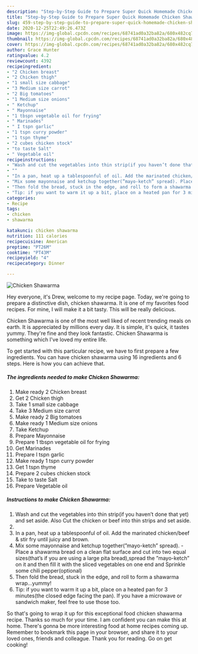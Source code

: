 ```yaml
---
description: "Step-by-Step Guide to Prepare Super Quick Homemade Chicken Shawarma"
title: "Step-by-Step Guide to Prepare Super Quick Homemade Chicken Shawarma"
slug: 459-step-by-step-guide-to-prepare-super-quick-homemade-chicken-shawarma
date: 2020-12-25T22:49:26.473Z
image: https://img-global.cpcdn.com/recipes/68741ad0a32ba82a/680x482cq70/chicken-shawarma-recipe-main-photo.jpg
thumbnail: https://img-global.cpcdn.com/recipes/68741ad0a32ba82a/680x482cq70/chicken-shawarma-recipe-main-photo.jpg
cover: https://img-global.cpcdn.com/recipes/68741ad0a32ba82a/680x482cq70/chicken-shawarma-recipe-main-photo.jpg
author: Grace Hunter
ratingvalue: 4.2
reviewcount: 4392
recipeingredient:
- "2 Chicken breast"
- "2 Chicken thigh"
- "1 small size cabbage"
- "3 Medium size carrot"
- "2 Big tomatoes"
- "1 Medium size onions"
- " Ketchup"
- " Mayonnaise"
- "1 tbspn vegetable oil for frying"
- " Marinades"
- " I tspn garlic"
- "1 tspn curry powder"
- "1 tspn thyme"
- "2 cubes chicken stock"
- "to taste Salt"
- " Vegetable oil"
recipeinstructions:
- "Wash and cut the vegetables into thin strip(if you haven’t done that yet) and set aside. Also Cut the chicken or beef into thin strips and set aside."
- ""
- "In a pan, heat up a tablespoonful of oil. Add the marinated chicken/beef &amp; stir fry until juicy and brown."
- "Mix some mayonnaise and ketchup together(”mayo-ketch” spread). Place a shawarma bread on a clean flat surface and cut into two equal sizes(that’s if you are using a large pita bread),spread the ”mayo-ketch” on it and then fill it with the sliced vegetables on one end and Sprinkle some chili pepper(optional)"
- "Then fold the bread, stuck in the edge, and roll to form a shawarma wrap…yummy!"
- "Tip: if you want to warm it up a bit, place on a heated pan for 3 minutes(the closed edge facing the pan). If you have a microwave or sandwich maker, feel free to use those too."
categories:
- Recipe
tags:
- chicken
- shawarma

katakunci: chicken shawarma 
nutrition: 111 calories
recipecuisine: American
preptime: "PT26M"
cooktime: "PT43M"
recipeyield: "4"
recipecategory: Dinner

---
```



![Chicken Shawarma](https://img-global.cpcdn.com/recipes/68741ad0a32ba82a/680x482cq70/chicken-shawarma-recipe-main-photo.jpg)

Hey everyone, it's Drew, welcome to my recipe page. Today, we're going to prepare a distinctive dish, chicken shawarma. It is one of my favorites food recipes. For mine, I will make it a bit tasty. This will be really delicious.



Chicken Shawarma is one of the most well liked of recent trending meals on earth. It is appreciated by millions every day. It is simple, it's quick, it tastes yummy. They're fine and they look fantastic. Chicken Shawarma is something which I've loved my entire life.


To get started with this particular recipe, we have to first prepare a few ingredients. You can have chicken shawarma using 16 ingredients and 6 steps. Here is how you can achieve that.

<!--inarticleads1-->

##### The ingredients needed to make Chicken Shawarma:

1. Make ready 2 Chicken breast
1. Get 2 Chicken thigh
1. Take 1 small size cabbage
1. Take 3 Medium size carrot
1. Make ready 2 Big tomatoes
1. Make ready 1 Medium size onions
1. Take  Ketchup
1. Prepare  Mayonnaise
1. Prepare 1 tbspn vegetable oil for frying
1. Get  Marinades
1. Prepare  I tspn garlic
1. Make ready 1 tspn curry powder
1. Get 1 tspn thyme
1. Prepare 2 cubes chicken stock
1. Take to taste Salt
1. Prepare  Vegetable oil




<!--inarticleads2-->

##### Instructions to make Chicken Shawarma:

1. Wash and cut the vegetables into thin strip(if you haven’t done that yet) and set aside. Also Cut the chicken or beef into thin strips and set aside.
1. 
1. In a pan, heat up a tablespoonful of oil. Add the marinated chicken/beef &amp; stir fry until juicy and brown.
1. Mix some mayonnaise and ketchup together(”mayo-ketch” spread). - Place a shawarma bread on a clean flat surface and cut into two equal sizes(that’s if you are using a large pita bread),spread the ”mayo-ketch” on it and then fill it with the sliced vegetables on one end and Sprinkle some chili pepper(optional)
1. Then fold the bread, stuck in the edge, and roll to form a shawarma wrap…yummy!
1. Tip: if you want to warm it up a bit, place on a heated pan for 3 minutes(the closed edge facing the pan). If you have a microwave or sandwich maker, feel free to use those too.




So that's going to wrap it up for this exceptional food chicken shawarma recipe. Thanks so much for your time. I am confident you can make this at home. There's gonna be more interesting food at home recipes coming up. Remember to bookmark this page in your browser, and share it to your loved ones, friends and colleague. Thank you for reading. Go on get cooking!
